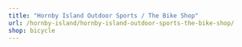 ```yaml
---
title: "Hornby Island Outdoor Sports / The Bike Shop"
url: /hornby-island/hornby-island-outdoor-sports-the-bike-shop/
shop: bicycle
---
```

